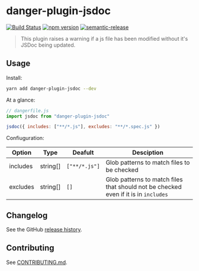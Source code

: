 # danger-plugin-jsdoc

[![Build Status](https://travis-ci.org/Ccccclong/danger-plugin-jsdoc.svg?branch=master)](https://travis-ci.org/Ccccclong/danger-plugin-jsdoc)
[![npm version](https://badge.fury.io/js/danger-plugin-jsdoc.svg)](https://badge.fury.io/js/danger-plugin-jsdoc)
[![semantic-release](https://img.shields.io/badge/%20%20%F0%9F%93%A6%F0%9F%9A%80-semantic--release-e10079.svg)](https://github.com/semantic-release/semantic-release)

> This plugin raises a warning if a js file has been modified without it&#39;s JSDoc being updated.

## Usage

Install:

```sh
yarn add danger-plugin-jsdoc --dev
```

At a glance:

```js
// dangerfile.js
import jsdoc from "danger-plugin-jsdoc"

jsdoc({ includes: ["**/*.js"], excludes: "**/*.spec.js" })
```

Confiuguration:

| Option   | Type     | Deafult       | Desciption                                                                         |
| -------- | -------- | ------------- | ---------------------------------------------------------------------------------- |
| includes | string[] | `["**/*.js"]` | Glob patterns to match files to be checked                                          |
| excludes | string[] | `[]`          | Glob patterns to match files that should not be checked even if it is in `includes` |

## Changelog

See the GitHub [release history](https://github.com/Ccccclong/danger-plugin-jsdoc/releases).

## Contributing

See [CONTRIBUTING.md](CONTRIBUTING.md).
